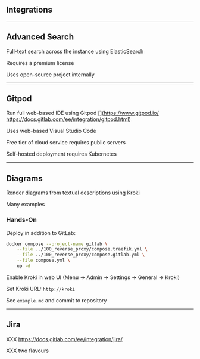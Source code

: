 <!-- .slide: id="gitlab_integrations" class="vertical-center" -->

<i class="fa-duotone fa-handshake fa-8x fa-duotone-colors" style="float: right; color: grey;"></i>

## Integrations

---

## Advanced Search

<i class="fa-duotone fa-magnifying-glass-dollar fa-4x fa-duotone-colors-inverted" style="float: right;"></i>

Full-text search across the instance using ElasticSearch [<i class="fa-solid fa-arrow-up-right-from-square"></i>](https://docs.gitlab.com/ee/integration/elasticsearch.html)

Requires a premium license

Uses open-source project internally [<i class="fa-solid fa-arrow-up-right-from-square"></i>](https://gitlab.com/gitlab-org/gitlab-elasticsearch-indexer)

---

## Gitpod

<i class="fa-duotone fa-browser fa-4x fa-duotone-colors-inverted" style="float: right;"></i>

Run full web-based IDE using Gitpod [<i class="fa-solid fa-arrow-up-right-from-square"></i>](https://www.gitpod.io/ https://docs.gitlab.com/ee/integration/gitpod.html)

Uses web-based Visual Studio Code

Free tier of cloud service requires public servers

Self-hosted deployment requires Kubernetes

---

## Diagrams

<i class="fa-duotone fa-diagram-project fa-4x fa-duotone-colors-inverted" style="float: right;"></i>

Render diagrams from textual descriptions [<i class="fa-solid fa-arrow-up-right-from-square"></i>](https://docs.gitlab.com/ee/administration/integration/kroki.html) using Kroki [<i class="fa-solid fa-arrow-up-right-from-square"></i>](https://kroki.io/)

Many examples [<i class="fa-solid fa-arrow-up-right-from-square"></i>](https://kroki.io/examples.html)

### Hands-On

Deploy in addition to GitLab:

```bash
docker compose --project-name gitlab \
    --file ../100_reverse_proxy/compose.traefik.yml \
    --file ../100_reverse_proxy/compose.gitlab.yml \
    --file compose.yml \
    up -d
```

Enable Kroki in web UI (Menu -> Admin -> Settings -> General -> Kroki)

Set Kroki URL: `http://kroki`

See `example.md` and commit to repository

---

## Jira

<i class="fa-brands fa-jira fa-4x fa-duotone-colors-inverted" style="float: right;"></i>

XXX https://docs.gitlab.com/ee/integration/jira/

XXX two flavours

